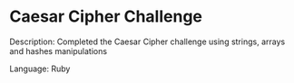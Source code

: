 # Caesar Cipher Challenge

Description: Completed the Caesar Cipher challenge using strings, arrays and hashes manipulations

Language: Ruby
